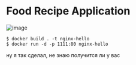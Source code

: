 # Food Recipe Application
![image](https://github.com/user-attachments/assets/c5cdda70-d2d2-4c03-94b9-c1f8b11dba93)



```
$ docker build . -t nginx-hello
$ docker run -d -p 1111:80 nginx-hello
```
ну я так сделал, не знаю получится ли у вас
